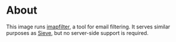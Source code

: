 # About

This image runs [imapfilter](https://github.com/lefcha/imapfilter), a tool for email filtering.
It serves similar purposes as [Sieve](http://sieve.info/), but no server-side support is required.
